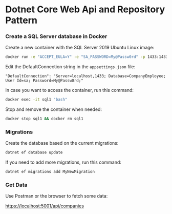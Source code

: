 # Dotnet Core Web Api and Repository Pattern

### Create a SQL Server database in Docker

Create a new container with the SQL Server 2019 Ubuntu Linux image:

```sh
docker run -e "ACCEPT_EULA=Y" -e "SA_PASSWORD=My@Passw0rd" -p 1433:1433 --name sql1 -d mcr.microsoft.com/mssql/server:2019-latest
```

Edit the DefaultConnection string in the `appsettings.json` file:

`"DefaultConnection": "Server=localhost,1433; Database=CompanyEmployee; User Id=sa; Password=My@Passw0rd;"`

In case you want to access the container, run this command:

```sh
docker exec -it sql1 "bash"
```

Stop and remove the container when needed:

```sh
docker stop sql1 && docker rm sql1
```

### Migrations

Create the database based on the current migrations:

```sh
dotnet ef database update
```

If you need to add more migrations, run this command:

```sh
dotnet ef migrations add MyNewMigration
```

### Get Data

Use Postman or the browser to fetch some data:

[https://localhost:5001/api/companies](https://localhost:5001/api/companies)
